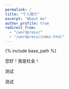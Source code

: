 ```yaml
---
permalink: /
title: "个人简介"
excerpt: "About me"
author_profile: true
redirect_from: 
  - "/wordpress/"
  - "/wordpress/index.html"
---
```


{% include base_path %}

您好！我是杜金！ 

测试

测试
